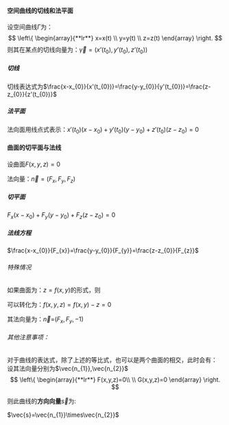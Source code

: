 #### 空间曲线的切线和法平面
设空间曲线$\Gamma$为：
$$
\left\{  
             \begin{array}{**lr**}  
              x=x(t)          \\  
                y=y(t)
               \\
              z=z(t) 
             \end{array}  
\right.  
$$
则其在某点的切线向量为：$\vec{\gamma}=(x\text{'}(t_{0}),y\text{'}(t_{0}),z\text{'}(t_{0}))$
##### 切线
切线表达式为$\frac{x-x_{0}}{x'(t_{0})}=\frac{y-y_{0}}{y'(t_{0})}=\frac{z-z_{0}}{z'(t_{0})}$
##### 法平面
法向面用线点式表示：$x'(t_{0})(x-x_{0})+y'(t_{0})(y-y_{0})+z'(t_{0})(z-z_{0})=0$



#### 曲面的切平面与法线

设曲面$F(x,y,z)=0$

法向量：$\vec{n}=({F_{x},F_{y},F_{z}})$
##### 切平面
$F_{x}(x-x_{0})+F_{y}(y-y_{0})+F_{z}(z-z_{0})=0$

##### 法线方程
$\frac{x-x_{0}}{F_{x}}=\frac{y-y_{0}}{F_{y}}=\frac{z-z_{0}}{F_{z}}$


###### 特殊情况
如果曲面为：$z=f(x,y)$的形式，则

可以转化为：$f(x,y,z)=f(x,y)-z=0$

其法向量为：$\vec{n}$=($F_{x},F_{y},-1$)


###### 其他注意事项：
对于曲线的表达式，除了上述的等比式，也可以是两个曲面的相交，此时会有：
设其法向量分别为$\vec{n_{1}},\vec{n_{2}}$
$$
\left\{  
             \begin{array}{**lr**}  
              F(x,y,z)=0\\ \\
G(x,y,z)=0
             \end{array}  
\right.  
$$

则此曲线的**方向向量**$\vec{s}$为:

$\vec{s}=\vec{n_{1}}\times\vec{n_{2}}$
